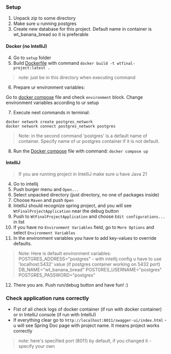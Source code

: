 ### Setup
1. Unpack zip to some directory
2. Make sure u running postgres
3. Create new database for this project. Default name in container is wt_banana_bread so it is preferable

#### Docker (no IntelliJ)
4. Go to `setup` folder
5. Build [Dockerfile](setup/Dockerfile) with command `docker build -t wtfinal-project:latest . `
> note: just be in this directory when executing command
6. Prepare ur environment variables:

Go to [docker compose](setup/docker-compose.yml) file and check `environment` block.
Change environment variables according to ur setup

7. Execute next commands in terminal:
```
docker network create postgres_network
docker network connect postgres_network postgres
```
> Note: in the second command 'postgres' is a default name of container. Specify name of ur
> postgres container if it is not default.

8. Run the [Docker compose](setup/docker-compose.yml) file with command: `docker compose up`

#### IntelliJ
> If you are running project in IntelliJ make sure u have Java 21
4. Go to intellij
5. Push burger menu and `Open...`
6. Select unpacked directory (just directory, no one of packages inside)
7. Choose `Maven` and push `Open`
8. IntelliJ should recognize spring project, and you will see `WtFinalProjectApplication` near the debug button
9. Push to `WtFinalProjectApplication` and choose `Edit configurations...` in list
10. If you have no `Environment Variables` field, go to `More Options` and select `Environment Variables`
11. In the environment variables you have to add key-values to override defaults.

> Note: Here is default environment variables:
        POSTGRES_ADDRESS="postgres" - with intellij config u have to use 'localhost:5432' value (if postgres container working on 5432 port)
        DB_NAME="wt_banana_bread"
        POSTGRES_USERNAME="postgres"
        POSTGRES_PASSWORD="postgres"

12. There you are. Push run/debug button and have fun! :)

### Check application runs correctly
- Fist of all check logs of docker container (if run with docker container)
or in IntelliJ console (if run with IntelliJ)
- If everything clear go to `http://localhost:8011/swagger-ui/index.html` - 
u will see Spring Doc page with project name. It means project works correctly

> note: here's specified port (8011) by default, if you changed it - specify your own